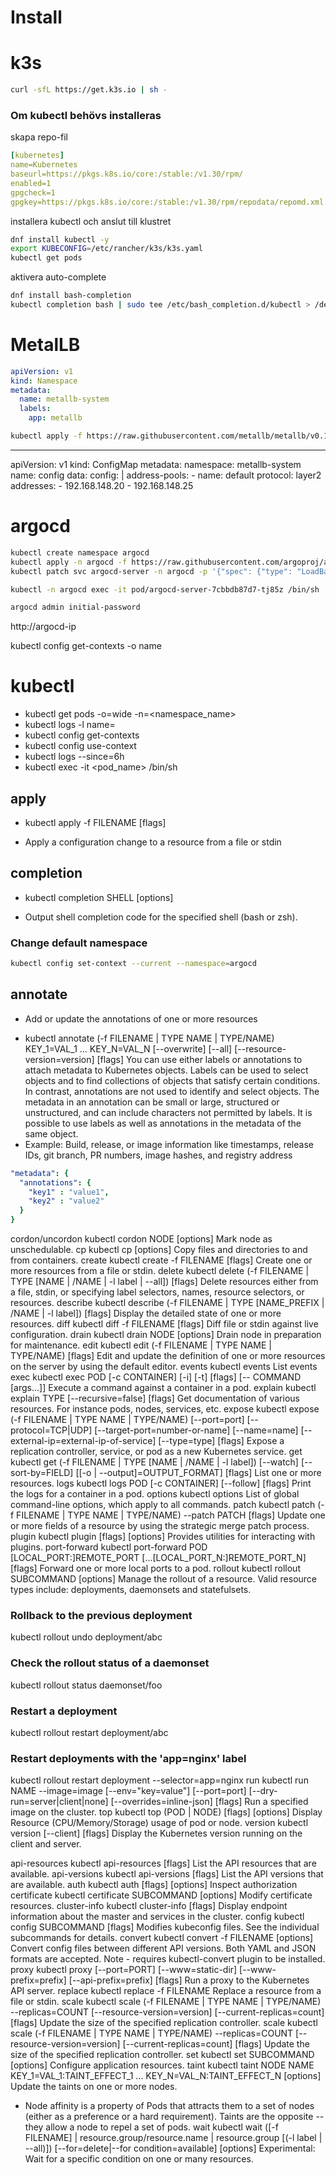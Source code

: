 # Install
# k3s
```bash
curl -sfL https://get.k3s.io | sh -
```
### Om kubectl behövs installeras
skapa repo-fil
```yaml
[kubernetes]
name=Kubernetes
baseurl=https://pkgs.k8s.io/core:/stable:/v1.30/rpm/
enabled=1
gpgcheck=1
gpgkey=https://pkgs.k8s.io/core:/stable:/v1.30/rpm/repodata/repomd.xml.key
```
installera kubectl och anslut till klustret
```bash
dnf install kubectl -y
export KUBECONFIG=/etc/rancher/k3s/k3s.yaml
kubectl get pods
```
aktivera auto-complete
```bash
dnf install bash-completion
kubectl completion bash | sudo tee /etc/bash_completion.d/kubectl > /dev/null
```
# MetalLB
```yaml
apiVersion: v1
kind: Namespace
metadata:
  name: metallb-system
  labels:
    app: metallb
```
```bash
kubectl apply -f https://raw.githubusercontent.com/metallb/metallb/v0.14.5/config/manifests/metallb-native.yaml
```
---
apiVersion: v1
kind: ConfigMap
metadata:
  namespace: metallb-system
  name: config
data:
  config: |
    address-pools:
    - name: default
      protocol: layer2
      addresses:
      - 192.168.148.20 - 192.168.148.25


# argocd
```bash
kubectl create namespace argocd
kubectl apply -n argocd -f https://raw.githubusercontent.com/argoproj/argo-cd/stable/manifests/install.yaml
kubectl patch svc argocd-server -n argocd -p '{"spec": {"type": "LoadBalancer"}}'
```
```bash
kubectl -n argocd exec -it pod/argocd-server-7cbbdb87d7-tj85z /bin/sh
```
```bash
argocd admin initial-password
```
http://argocd-ip <admin><initial-password>

kubectl config get-contexts -o name


# kubectl

* kubectl get pods -o=wide -n=<namespace_name>
* kubectl logs -l name=<label name>
* kubectl config get-contexts
* kubectl config use-context <cluster name>
* kubectl logs --since=6h
* kubectl exec -it <pod_name> /bin/sh

## apply
* kubectl apply -f FILENAME [flags]
- Apply a configuration change to a resource from a file or stdin

## completion
* kubectl completion SHELL [options]
- Output shell completion code for the specified shell (bash or zsh).

### Change default namespace
```bash
kubectl config set-context --current --namespace=argocd
```

## annotate
* Add or update the annotations of one or more resources
- kubectl annotate (-f FILENAME | TYPE NAME | TYPE/NAME) KEY_1=VAL_1 ... KEY_N=VAL_N [--overwrite] [--all] [--resource-version=version] [flags]
You can use either labels or annotations to attach metadata to Kubernetes objects. Labels can be used to select objects and to find collections of objects that satisfy certain conditions. In contrast, annotations are not used to identify and select objects. The metadata in an annotation can be small or large, structured or unstructured, and can include characters not permitted by labels. It is possible to use labels as well as annotations in the metadata of the same object.
- Example: Build, release, or image information like timestamps, release IDs, git branch, PR numbers, image hashes, and registry address

```yaml
"metadata": {
  "annotations": {
    "key1" : "value1",
    "key2" : "value2"
  }
}
```

cordon/uncordon	kubectl cordon NODE [options]	Mark node as unschedulable.
cp	kubectl cp <file-spec-src> <file-spec-dest> [options]	Copy files and directories to and from containers.
create	kubectl create -f FILENAME [flags]	Create one or more resources from a file or stdin.
delete	kubectl delete (-f FILENAME | TYPE [NAME | /NAME | -l label | --all]) [flags]	Delete resources either from a file, stdin, or specifying label selectors, names, resource selectors, or resources.
describe	kubectl describe (-f FILENAME | TYPE [NAME_PREFIX | /NAME | -l label]) [flags]	Display the detailed state of one or more resources.
diff	kubectl diff -f FILENAME [flags]	Diff file or stdin against live configuration.
drain	kubectl drain NODE [options]	Drain node in preparation for maintenance.
edit	kubectl edit (-f FILENAME | TYPE NAME | TYPE/NAME) [flags]	Edit and update the definition of one or more resources on the server by using the default editor.
events	kubectl events	List events
exec	kubectl exec POD [-c CONTAINER] [-i] [-t] [flags] [-- COMMAND [args...]]	Execute a command against a container in a pod.
explain	kubectl explain TYPE [--recursive=false] [flags]	Get documentation of various resources. For instance pods, nodes, services, etc.
expose	kubectl expose (-f FILENAME | TYPE NAME | TYPE/NAME) [--port=port] [--protocol=TCP|UDP] [--target-port=number-or-name] [--name=name] [--external-ip=external-ip-of-service] [--type=type] [flags]	Expose a replication controller, service, or pod as a new Kubernetes service.
get	kubectl get (-f FILENAME | TYPE [NAME | /NAME | -l label]) [--watch] [--sort-by=FIELD] [[-o | --output]=OUTPUT_FORMAT] [flags]	List one or more resources.
logs	kubectl logs POD [-c CONTAINER] [--follow] [flags]	Print the logs for a container in a pod.
options	kubectl options	List of global command-line options, which apply to all commands.
patch	kubectl patch (-f FILENAME | TYPE NAME | TYPE/NAME) --patch PATCH [flags]	Update one or more fields of a resource by using the strategic merge patch process.
plugin	kubectl plugin [flags] [options]	Provides utilities for interacting with plugins.
port-forward	kubectl port-forward POD [LOCAL_PORT:]REMOTE_PORT [...[LOCAL_PORT_N:]REMOTE_PORT_N] [flags]	Forward one or more local ports to a pod.
rollout	kubectl rollout SUBCOMMAND [options]	Manage the rollout of a resource. Valid resource types include: deployments, daemonsets and statefulsets.
  ### Rollback to the previous deployment
  kubectl rollout undo deployment/abc
  ### Check the rollout status of a daemonset
  kubectl rollout status daemonset/foo
  ### Restart a deployment
  kubectl rollout restart deployment/abc
  ### Restart deployments with the 'app=nginx' label
  kubectl rollout restart deployment --selector=app=nginx
run	kubectl run NAME --image=image [--env="key=value"] [--port=port] [--dry-run=server|client|none] [--overrides=inline-json] [flags]	Run a specified image on the cluster.
top	kubectl top (POD | NODE) [flags] [options]	Display Resource (CPU/Memory/Storage) usage of pod or node.
version	kubectl version [--client] [flags]	Display the Kubernetes version running on the client and server.



api-resources	kubectl api-resources [flags]	List the API resources that are available.
api-versions	kubectl api-versions [flags]	List the API versions that are available.
auth	kubectl auth [flags] [options]	Inspect authorization
certificate	kubectl certificate SUBCOMMAND [options]	Modify certificate resources.
cluster-info	kubectl cluster-info [flags]	Display endpoint information about the master and services in the cluster.
config	kubectl config SUBCOMMAND [flags]	Modifies kubeconfig files. See the individual subcommands for details.
convert	kubectl convert -f FILENAME [options]	Convert config files between different API versions. Both YAML and JSON formats are accepted. Note - requires kubectl-convert plugin to be installed.
proxy	kubectl proxy [--port=PORT] [--www=static-dir] [--www-prefix=prefix] [--api-prefix=prefix] [flags]	Run a proxy to the Kubernetes API server.
replace	kubectl replace -f FILENAME	Replace a resource from a file or stdin.
scale	kubectl scale (-f FILENAME | TYPE NAME | TYPE/NAME) --replicas=COUNT [--resource-version=version] [--current-replicas=count] [flags]	Update the size of the specified replication controller.
scale	kubectl scale (-f FILENAME | TYPE NAME | TYPE/NAME) --replicas=COUNT [--resource-version=version] [--current-replicas=count] [flags]	Update the size of the specified replication controller.
set	kubectl set SUBCOMMAND [options]	Configure application resources.
taint	kubectl taint NODE NAME KEY_1=VAL_1:TAINT_EFFECT_1 ... KEY_N=VAL_N:TAINT_EFFECT_N [options]	Update the taints on one or more nodes.
- Node affinity is a property of Pods that attracts them to a set of nodes (either as a preference or a hard requirement). Taints are the opposite -- they allow a node to repel a set of pods.
wait	kubectl wait ([-f FILENAME] | resource.group/resource.name | resource.group [(-l label | --all)]) [--for=delete|--for condition=available] [options]	Experimental: Wait for a specific condition on one or many resources.
